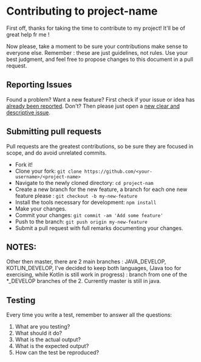 # Contributing to project-name
First off, thanks for taking the time to contribute to my project! It'll be of great help fr me !

Now please, take a moment to be sure your contributions make sense to everyone else.
Remember : these are just guidelines, not rules.
Use your best judgment, and feel free to propose changes to this document in a pull request.

## Reporting Issues
Found a problem? Want a new feature? First check if your issue or idea has [already been reported](../../issues).
Don't? Then please just open a [new clear and descriptive issue](../../issues/new).

## Submitting pull requests
Pull requests are the greatest contributions, so be sure they are focused in scope, and do avoid unrelated commits.

- Fork it!
- Clone your fork: `git clone https://github.com/<your-username>/<project-name>`
- Navigate to the newly cloned directory: `cd project-nam`
- Create a new branch for the new feature, a branch for each one new feature please : `git checkout -b my-new-feature`
- Install the tools necessary for development: `npm install`
- Make your changes.
- Commit your changes: `git commit -am 'Add some feature'`
- Push to the branch: `git push origin my-new-feature`
- Submit a pull request with full remarks documenting your changes.

## NOTES:
Other then master, there are 2 main branches : JAVA_DEVELOP, KOTLIN_DEVELOP, I've decided to keep both languages, 
(Java too for exercising, while Kotlin is still work in progress) : branch from one of the *_DEVELOP branches of the 2.
Currently master is still in java.

## Testing
Every time you write a test, remember to answer all the questions:

1. What are you testing?
2. What should it do?
3. What is the actual output?
4. What is the expected output?
5. How can the test be reproduced?

